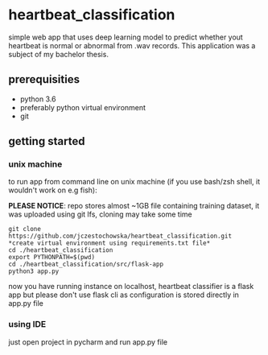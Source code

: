 # heartbeat_classification

simple web app that uses deep learning model to predict whether yout heartbeat is normal or abnormal from .wav records. This application was a subject of my bachelor thesis.

## prerequisities

* python 3.6
* preferably python virtual environment
* git

## getting started

### unix machine
to run app from command line on unix machine (if you use bash/zsh shell, it wouldn't work on e.g fish):

**PLEASE NOTICE**: 
repo stores almost ~1GB file containing training dataset, it was uploaded using git lfs, cloning may take some time

```
git clone https://github.com/jczestochowska/heartbeat_classification.git
*create virtual environment using requirements.txt file*
cd ./heartbeat_classification
export PYTHONPATH=$(pwd)
cd ./heartbeat_classification/src/flask-app
python3 app.py
```
now you have running instance on localhost,
heartbeat classifier is a flask app but please don't use flask cli as configuration is stored directly in app.py file

### using IDE
just open project in pycharm and run app.py file


